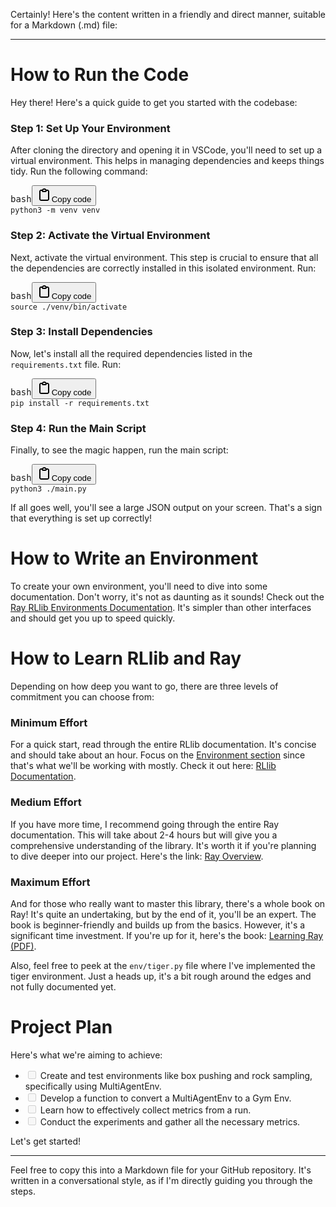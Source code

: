 <div class="markdown prose w-full break-words dark:prose-invert dark"><p>Certainly! Here's the content written in a friendly and direct manner, suitable for a Markdown (.md) file:</p><hr><h1>How to Run the Code</h1><p>Hey there! Here's a quick guide to get you started with the codebase:</p><h3>Step 1: Set Up Your Environment</h3><p>After cloning the directory and opening it in VSCode, you'll need to set up a virtual environment. This helps in managing dependencies and keeps things tidy. Run the following command:</p><pre><div class="bg-black rounded-md"><div class="flex items-center relative text-gray-200 bg-gray-800 dark:bg-token-surface-primary px-4 py-2 text-xs font-sans justify-between rounded-t-md"><span>bash</span><button class="flex gap-1 items-center"><svg width="24" height="24" viewBox="0 0 24 24" fill="none" xmlns="http://www.w3.org/2000/svg" class="icon-sm"><path fill-rule="evenodd" clip-rule="evenodd" d="M12 4C10.8954 4 10 4.89543 10 6H14C14 4.89543 13.1046 4 12 4ZM8.53513 4C9.22675 2.8044 10.5194 2 12 2C13.4806 2 14.7733 2.8044 15.4649 4H17C18.6569 4 20 5.34315 20 7V19C20 20.6569 18.6569 22 17 22H7C5.34315 22 4 20.6569 4 19V7C4 5.34315 5.34315 4 7 4H8.53513ZM8 6H7C6.44772 6 6 6.44772 6 7V19C6 19.5523 6.44772 20 7 20H17C17.5523 20 18 19.5523 18 19V7C18 6.44772 17.5523 6 17 6H16C16 7.10457 15.1046 8 14 8H10C8.89543 8 8 7.10457 8 6Z" fill="currentColor"></path></svg>Copy code</button></div><div class="p-4 overflow-y-auto"><code class="!whitespace-pre hljs language-bash">python3 -m venv venv
</code></div></div></pre><h3>Step 2: Activate the Virtual Environment</h3><p>Next, activate the virtual environment. This step is crucial to ensure that all the dependencies are correctly installed in this isolated environment. Run:</p><pre><div class="bg-black rounded-md"><div class="flex items-center relative text-gray-200 bg-gray-800 dark:bg-token-surface-primary px-4 py-2 text-xs font-sans justify-between rounded-t-md"><span>bash</span><button class="flex gap-1 items-center"><svg width="24" height="24" viewBox="0 0 24 24" fill="none" xmlns="http://www.w3.org/2000/svg" class="icon-sm"><path fill-rule="evenodd" clip-rule="evenodd" d="M12 4C10.8954 4 10 4.89543 10 6H14C14 4.89543 13.1046 4 12 4ZM8.53513 4C9.22675 2.8044 10.5194 2 12 2C13.4806 2 14.7733 2.8044 15.4649 4H17C18.6569 4 20 5.34315 20 7V19C20 20.6569 18.6569 22 17 22H7C5.34315 22 4 20.6569 4 19V7C4 5.34315 5.34315 4 7 4H8.53513ZM8 6H7C6.44772 6 6 6.44772 6 7V19C6 19.5523 6.44772 20 7 20H17C17.5523 20 18 19.5523 18 19V7C18 6.44772 17.5523 6 17 6H16C16 7.10457 15.1046 8 14 8H10C8.89543 8 8 7.10457 8 6Z" fill="currentColor"></path></svg>Copy code</button></div><div class="p-4 overflow-y-auto"><code class="!whitespace-pre hljs language-bash"><span class="hljs-built_in">source</span> ./venv/bin/activate
</code></div></div></pre><h3>Step 3: Install Dependencies</h3><p>Now, let's install all the required dependencies listed in the <code>requirements.txt</code> file. Run:</p><pre><div class="bg-black rounded-md"><div class="flex items-center relative text-gray-200 bg-gray-800 dark:bg-token-surface-primary px-4 py-2 text-xs font-sans justify-between rounded-t-md"><span>bash</span><button class="flex gap-1 items-center"><svg width="24" height="24" viewBox="0 0 24 24" fill="none" xmlns="http://www.w3.org/2000/svg" class="icon-sm"><path fill-rule="evenodd" clip-rule="evenodd" d="M12 4C10.8954 4 10 4.89543 10 6H14C14 4.89543 13.1046 4 12 4ZM8.53513 4C9.22675 2.8044 10.5194 2 12 2C13.4806 2 14.7733 2.8044 15.4649 4H17C18.6569 4 20 5.34315 20 7V19C20 20.6569 18.6569 22 17 22H7C5.34315 22 4 20.6569 4 19V7C4 5.34315 5.34315 4 7 4H8.53513ZM8 6H7C6.44772 6 6 6.44772 6 7V19C6 19.5523 6.44772 20 7 20H17C17.5523 20 18 19.5523 18 19V7C18 6.44772 17.5523 6 17 6H16C16 7.10457 15.1046 8 14 8H10C8.89543 8 8 7.10457 8 6Z" fill="currentColor"></path></svg>Copy code</button></div><div class="p-4 overflow-y-auto"><code class="!whitespace-pre hljs language-bash">pip install -r requirements.txt
</code></div></div></pre><h3>Step 4: Run the Main Script</h3><p>Finally, to see the magic happen, run the main script:</p><pre><div class="bg-black rounded-md"><div class="flex items-center relative text-gray-200 bg-gray-800 dark:bg-token-surface-primary px-4 py-2 text-xs font-sans justify-between rounded-t-md"><span>bash</span><button class="flex gap-1 items-center"><svg width="24" height="24" viewBox="0 0 24 24" fill="none" xmlns="http://www.w3.org/2000/svg" class="icon-sm"><path fill-rule="evenodd" clip-rule="evenodd" d="M12 4C10.8954 4 10 4.89543 10 6H14C14 4.89543 13.1046 4 12 4ZM8.53513 4C9.22675 2.8044 10.5194 2 12 2C13.4806 2 14.7733 2.8044 15.4649 4H17C18.6569 4 20 5.34315 20 7V19C20 20.6569 18.6569 22 17 22H7C5.34315 22 4 20.6569 4 19V7C4 5.34315 5.34315 4 7 4H8.53513ZM8 6H7C6.44772 6 6 6.44772 6 7V19C6 19.5523 6.44772 20 7 20H17C17.5523 20 18 19.5523 18 19V7C18 6.44772 17.5523 6 17 6H16C16 7.10457 15.1046 8 14 8H10C8.89543 8 8 7.10457 8 6Z" fill="currentColor"></path></svg>Copy code</button></div><div class="p-4 overflow-y-auto"><code class="!whitespace-pre hljs language-bash">python3 ./main.py
</code></div></div></pre><p>If all goes well, you'll see a large JSON output on your screen. That's a sign that everything is set up correctly!</p><h1>How to Write an Environment</h1><p>To create your own environment, you'll need to dive into some documentation. Don't worry, it's not as daunting as it sounds! Check out the <a target="_new" href="https://docs.ray.io/en/latest/rllib/rllib-env.html">Ray RLlib Environments Documentation</a>. It's simpler than other interfaces and should get you up to speed quickly.</p><h1>How to Learn RLlib and Ray</h1><p>Depending on how deep you want to go, there are three levels of commitment you can choose from:</p><h3>Minimum Effort</h3><p>For a quick start, read through the entire RLlib documentation. It's concise and should take about an hour. Focus on the <a target="_new" href="https://docs.ray.io/en/latest/rllib/rllib-env.html">Environment section</a> since that's what we'll be working with mostly. Check it out here: <a target="_new" href="https://docs.ray.io/en/latest/rllib/index.html">RLlib Documentation</a>.</p><h3>Medium Effort</h3><p>If you have more time, I recommend going through the entire Ray documentation. This will take about 2-4 hours but will give you a comprehensive understanding of the library. It's worth it if you're planning to dive deeper into our project. Here's the link: <a target="_new" href="https://docs.ray.io/en/latest/ray-overview/index.html">Ray Overview</a>.</p><h3>Maximum Effort</h3><p>And for those who really want to master this library, there's a whole book on Ray! It's quite an undertaking, but by the end of it, you'll be an expert. The book is beginner-friendly and builds up from the basics. However, it's a significant time investment. If you're up for it, here's the book: <a target="_new" href="https://assets.ctfassets.net/xjan103pcp94/7gZbuzVlgVWMfynUTQstOc/da2cfa91b84184fd5f653803e5fc8443/Learning_Ray.pdf">Learning Ray (PDF)</a>.</p><p>Also, feel free to peek at the <code>env/tiger.py</code> file where I've implemented the tiger environment. Just a heads up, it's a bit rough around the edges and not fully documented yet.</p><h1>Project Plan</h1><p>Here's what we're aiming to achieve:</p><ul class="contains-task-list"><li class="task-list-item"><input type="checkbox" disabled=""> Create and test environments like box pushing and rock sampling, specifically using MultiAgentEnv.</li><li class="task-list-item"><input type="checkbox" disabled=""> Develop a function to convert a MultiAgentEnv to a Gym Env.</li><li class="task-list-item"><input type="checkbox" disabled=""> Learn how to effectively collect metrics from a run.</li><li class="task-list-item"><input type="checkbox" disabled=""> Conduct the experiments and gather all the necessary metrics.</li></ul><p>Let's get started!</p><hr><p>Feel free to copy this into a Markdown file for your GitHub repository. It's written in a conversational style, as if I'm directly guiding you through the steps.</p></div>